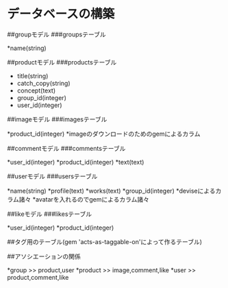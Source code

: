# データベースの構築

##groupモデル
###groupsテーブル

*name(string)

##productモデル
###productsテーブル

* title(string)
* catch_copy(string)
* concept(text)
* group_id(integer)
* user_id(integer)

##imageモデル
###imagesテーブル

*product_id(integer)
*imageのダウンロードのためのgemによるカラム

##commentモデル
###commentsテーブル

*user_id(integer)
*product_id(integer)
*text(text)

##userモデル
###usersテーブル

*name(string)
*profile(text)
*works(text)
*group_id(integer)
*deviseによるカラム諸々
*avatarを入れるのでgemによるカラム諸々

##likeモデル
###likesテーブル

*user_id(integer)
*product_id(integer)

##タグ用のテーブル(gem 'acts-as-taggable-on'によって作るテーブル)

##アソシエーションの関係

*group >> product,user
*product >> image,comment,like
*user >> product,comment,like
